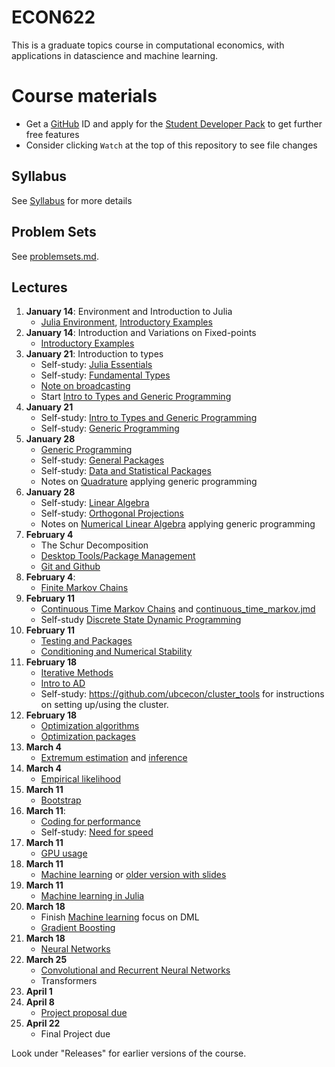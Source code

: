 # ECON622

This is a graduate topics course in computational economics, with applications in datascience and machine learning.

# Course materials
- Get a [GitHub](www.github.com) ID and apply for the [Student Developer Pack](https://education.github.com/pack) to get further free features
- Consider clicking `Watch` at the top of this repository to see file changes

<!-- ## Accessing the VSE syzygy JupyterHub -->
<!-- 1.  Login to https://vse.syzygy.ca/ with your CWL to ensure you can access our JupyterHub -->
<!-- 2.  Click [Here](https://vse.syzygy.ca/jupyter/hub/user-redirect/git-pull?repo=https%3A%2F%2Fgithub.com%2FQuantEcon%2Fquantecon-notebooks-julia&urlpath=lab%2Ftree%2Fquantecon-notebooks-julia) to install the QuantEcon Julia Lectures there -->
<!--     - Later you will need to do a local installation by following the [Getting Started](https://lectures.quantecon.org/jl/getting_started_julia/getting_started.html) but this is a better way to begin -->
<!--     - For support with vse.syzygy.ca, email me@arnavsood.com -->
<!-- 3. To automatically launch the QuantEcon lecture notes on vse.syzygy.ca -->
<!--     - Open the lecture notes in a website (e.g. go to  [Introductory Examples](https://lectures.quantecon.org/jl/getting_started_julia/julia_by_example.html)) -->
<!--     - Hover your mouse over the button "jupyter notebook | run" at the top -->
<!--     - When it pops up a configuration, choose `vse.syzygy.ca (UBC Only)` from the list, move your mouse to somewhere else on the screen -->
<!--     - Now when you click on the "jupyter notebook | run" on any of the Julia lectures (no need to hover again), it will launch in our hub. -->
<!-- 4. Download the extra notebooks from this repository with  [Here](https://vse.syzygy.ca/jupyter/hub/user-redirect/git-pull?repo=https%3A%2F%2Fgithub.com%2Fubcecon%2FECON622_2019&urlpath=lab%2Ftree%2FECON622_2019%2F) -->
<!--     - To update this repository when we create new notebooks, just click on that link again to clone. -->

<!-- In all cases, the reset a notebook, delete it and click on the launch of clone links again. -->

<!-- Most of the course will be taught using Julia, but we will briefly introduce Python (or R) for discussing topics where Julia is not ideal. -->

## Syllabus
See [Syllabus](syllabus.md) for more details


## Problem Sets

See [problemsets.md](problemsets.md).



## Lectures


1. **January 14**: Environment and Introduction to Julia
    - [Julia Environment](https://quantecon.github.io/lecture-julia.myst/getting_started_julia/getting_started.html), [Introductory Examples](https://quantecon.github.io/lecture-julia.myst/getting_started_julia/julia_by_example.html)
2. **January 14**: Introduction and Variations on Fixed-points
   - [Introductory Examples](https://quantecon.github.io/lecture-julia.myst/getting_started_julia/julia_by_example.html)
3. **January 21**: Introduction to types
   -  Self-study: [Julia Essentials](https://quantecon.github.io/lecture-julia.myst/getting_started_julia/julia_essentials.html)
   -  Self-study: [Fundamental Types](https://quantecon.github.io/lecture-julia.myst/getting_started_julia/fundamental_types.html)
   - [Note on broadcasting](jmd/broadcasting.jmd)
   -  Start [Intro to Types and Generic Programming](https://quantecon.github.io/lecture-julia.myst/getting_started_julia/introduction_to_types.html)
4. **January 21**
   -  Self-study: [Intro to Types and Generic Programming](https://quantecon.github.io/lecture-julia.myst/getting_started_julia/introduction_to_types.html)
   -  Self-study: [Generic Programming](https://quantecon.github.io/lecture-julia.myst/more_julia/generic_programming.html)
5. **January 28**
   -  [Generic Programming](https://quantecon.github.io/lecture-julia.myst/more_julia/generic_programming.html)
   -  Self-study: [General Packages](https://quantecon.github.io/lecture-julia.myst/more_julia/general_packages.html)
   -  Self-study: [Data and Statistical Packages](https://quantecon.github.io/lecture-julia.myst/more_julia/data_statistical_packages.html)
   -  Notes on [Quadrature](https://nbviewer.jupyter.org/github/ubcecon/ECON622_2019/blob/master/notebooks/quadrature.ipynb) applying generic programming
6. **January 28**
   -  Self-study: [Linear Algebra](https://quantecon.github.io/lecture-julia.myst/tools_and_techniques/linear_algebra.html)
   -  Self-study: [Orthogonal Projections](https://quantecon.github.io/lecture-julia.myst/tools_and_techniques/orth_proj.html)
   -  Notes on  [Numerical Linear Algebra](https://nbviewer.jupyter.org/github/ubcecon/ECON622_2019/blob/master/notebooks/numerical_linear_algebra.ipynb) applying generic programming
7. **February 4**
   - The Schur Decomposition
   - [Desktop Tools/Package Management](https://julia.quantecon.org/software_engineering/tools_editors.html)
   - [Git and Github](https://julia.quantecon.org/software_engineering/version_control.html)
8. **February 4**:
   - [Finite Markov Chains](https://julia.quantecon.org/tools_and_techniques/finite_markov.html)
9. **February 11**
   - [Continuous Time Markov Chains](https://julia.quantecon.org/tools_and_techniques/numerical_linear_algebra.html#continuous-time-markov-chains-ctmcs) and [continuous_time_markov.jmd](jmd/continuous_time_markov.jmd)
   - Self-study [Discrete State Dynamic Programming](https://quantecon.github.io/lecture-julia.myst/dynamic_programming/discrete_dp.html)
10. **February 11**
    - [Testing and Packages](https://julia.quantecon.org/software_engineering/testing.html)
    - [Conditioning and Numerical Stability](https://julia.quantecon.org/tools_and_techniques/iterative_methods_sparsity.html)
11. **February 18**
    - [Iterative Methods](https://nbviewer.jupyter.org/github/ubcecon/ECON622_2019/blob/master/notebooks/iterative_methods_sparsity.ipynb)
    - [Intro to AD](https://quantecon.github.io/lecture-julia.myst/more_julia/optimization_solver_packages.html#Introduction-to-Automatic-Differentiation)
    - Self-study: https://github.com/ubcecon/cluster_tools for instructions on setting up/using the cluster.
12. **February 18**
    - [Optimization algorithms](https://schrimpf.github.io/AnimatedOptimization.jl/optimization/)
    - [Optimization packages](https://quantecon.github.io/lecture-julia.myst/more_julia/optimization_solver_packages.html#Optimization)
15. **March 4**
    - [Extremum estimation](https://schrimpf.github.io/GMMInference.jl/extremumEstimation/) and [inference](https://schrimpf.github.io/GMMInference.jl/identificationRobustInference/)
16. **March 4**
    - [Empirical likelihood](https://schrimpf.github.io/GMMInference.jl/empiricalLikelihood/)
17. **March 11**
    - [Bootstrap](https://schrimpf.github.io/GMMInference.jl/bootstrap/)
18. **March 11**:
    - [Coding for performance](https://github.com/schrimpf/ARGridBootstrap)
    - Self-study: [Need for speed](https://quantecon.github.io/lecture-julia.myst/more_julia/need_for_speed.html)
19. **March 11**
    - [GPU usage](https://github.com/schrimpf/ARGridBootstrap)
21. **March 11**
    <!-- [Structural estimation](http://faculty.arts.ubc.ca/pschrimpf/628/rustrothwell.html) link will change -->
    - [Machine learning](https://schrimpf.github.io/NeuralNetworkEconomics.jl/ml-intro/) or [older version with slides](http://faculty.arts.ubc.ca/pschrimpf/628/machineLearningAndCausalInference.html)
22. **March 11**
    - [Machine learning in Julia](https://github.com/schrimpf/NeuralNetworkEconomics.jl)
23. **March 18**
    - Finish [Machine learning](https://schrimpf.github.io/NeuralNetworkEconomics.jl/ml-intro/) focus on DML
    - [Gradient Boosting](https://schrimpf.github.io/GradientBoostingNotes/gb/#introduction)
23. **March 18**
    - [Neural Networks](https://github.com/schrimpf/NeuralNetworkEconomics.jl)
24. **March 25**
    - [Convolutional and Recurrent Neural Networks](https://github.com/schrimpf/NeuralNetworkEconomics.jl)
    - Transformers
25. **April 1**
25. **April 8**
    - [Project proposal due](final_project.md)
27. **April 22**
    - Final Project due


Look under "Releases" for earlier versions of the course.
